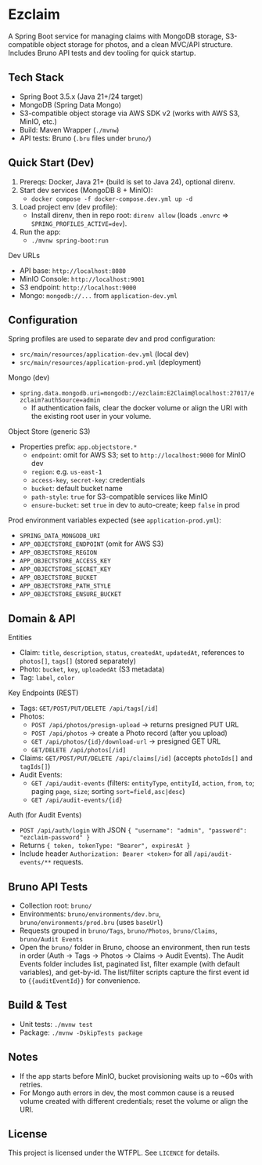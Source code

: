 # Ezclaim

A Spring Boot service for managing claims with MongoDB storage, S3-compatible object storage for photos, and a clean MVC/API structure. Includes Bruno API tests and dev tooling for quick startup.

## Tech Stack
- Spring Boot 3.5.x (Java 21+/24 target)
- MongoDB (Spring Data Mongo)
- S3-compatible object storage via AWS SDK v2 (works with AWS S3, MinIO, etc.)
- Build: Maven Wrapper (`./mvnw`)
- API tests: Bruno (`.bru` files under `bruno/`)

## Quick Start (Dev)
1) Prereqs: Docker, Java 21+ (build is set to Java 24), optional direnv.
2) Start dev services (MongoDB 8 + MinIO):
   - `docker compose -f docker-compose.dev.yml up -d`
3) Load project env (dev profile):
   - Install direnv, then in repo root: `direnv allow` (loads `.envrc` => `SPRING_PROFILES_ACTIVE=dev`).
4) Run the app:
   - `./mvnw spring-boot:run`

Dev URLs
- API base: `http://localhost:8080`
- MinIO Console: `http://localhost:9001`
- S3 endpoint: `http://localhost:9000`
- Mongo: `mongodb://...` from `application-dev.yml`

## Configuration
Spring profiles are used to separate dev and prod configuration:
- `src/main/resources/application-dev.yml` (local dev)
- `src/main/resources/application-prod.yml` (deployment)

Mongo (dev)
- `spring.data.mongodb.uri=mongodb://ezclaim:E2Claim@localhost:27017/ezclaim?authSource=admin`
  - If authentication fails, clear the docker volume or align the URI with the existing root user in your volume.

Object Store (generic S3)
- Properties prefix: `app.objectstore.*`
  - `endpoint`: omit for AWS S3; set to `http://localhost:9000` for MinIO dev
  - `region`: e.g. `us-east-1`
  - `access-key`, `secret-key`: credentials
  - `bucket`: default bucket name
  - `path-style`: `true` for S3-compatible services like MinIO
  - `ensure-bucket`: set `true` in dev to auto-create; keep `false` in prod

Prod environment variables expected (see `application-prod.yml`):
- `SPRING_DATA_MONGODB_URI`
- `APP_OBJECTSTORE_ENDPOINT` (omit for AWS S3)
- `APP_OBJECTSTORE_REGION`
- `APP_OBJECTSTORE_ACCESS_KEY`
- `APP_OBJECTSTORE_SECRET_KEY`
- `APP_OBJECTSTORE_BUCKET`
- `APP_OBJECTSTORE_PATH_STYLE`
- `APP_OBJECTSTORE_ENSURE_BUCKET`

## Domain & API
Entities
- Claim: `title`, `description`, `status`, `createdAt`, `updatedAt`, references to `photos[]`, `tags[]` (stored separately)
- Photo: `bucket`, `key`, `uploadedAt` (S3 metadata)
- Tag: `label`, `color`

Key Endpoints (REST)
- Tags: `GET/POST/PUT/DELETE /api/tags[/id]`
- Photos:
  - `POST /api/photos/presign-upload` → returns presigned PUT URL
  - `POST /api/photos` → create a Photo record (after you upload)
  - `GET /api/photos/{id}/download-url` → presigned GET URL
  - `GET/DELETE /api/photos[/id]`
- Claims: `GET/POST/PUT/DELETE /api/claims[/id]` (accepts `photoIds[]` and `tagIds[]`)
 - Audit Events:
   - `GET /api/audit-events` (filters: `entityType`, `entityId`, `action`, `from`, `to`; paging `page`, `size`; sorting `sort=field,asc|desc`)
   - `GET /api/audit-events/{id}`

Auth (for Audit Events)
- `POST /api/auth/login` with JSON `{ "username": "admin", "password": "ezclaim-password" }`
- Returns `{ token, tokenType: "Bearer", expiresAt }`
- Include header `Authorization: Bearer <token>` for all `/api/audit-events/**` requests.

## Bruno API Tests
- Collection root: `bruno/`
- Environments: `bruno/environments/dev.bru`, `bruno/environments/prod.bru` (uses `baseUrl`)
- Requests grouped in `bruno/Tags`, `bruno/Photos`, `bruno/Claims`, `bruno/Audit Events`
- Open the `bruno/` folder in Bruno, choose an environment, then run tests in order (Auth → Tags → Photos → Claims → Audit Events). The Audit Events folder includes list, paginated list, filter example (with default variables), and get-by-id. The list/filter scripts capture the first event id to `{{auditEventId}}` for convenience.

## Build & Test
- Unit tests: `./mvnw test`
- Package: `./mvnw -DskipTests package`

## Notes
- If the app starts before MinIO, bucket provisioning waits up to ~60s with retries.
- For Mongo auth errors in dev, the most common cause is a reused volume created with different credentials; reset the volume or align the URI.

## License
This project is licensed under the WTFPL. See `LICENCE` for details.

